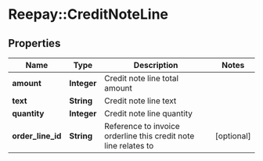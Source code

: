 # Reepay::CreditNoteLine

## Properties
Name | Type | Description | Notes
------------ | ------------- | ------------- | -------------
**amount** | **Integer** | Credit note line total amount | 
**text** | **String** | Credit note line text | 
**quantity** | **Integer** | Credit note line quantity | 
**order_line_id** | **String** | Reference to invoice orderline this credit note line relates to | [optional] 


